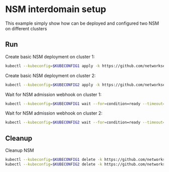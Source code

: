# NSM interdomain setup


This example simply show how can be deployed and configured two NSM on different clusters

## Run

Create basic NSM deployment on cluster 1:

```bash
kubectl --kubeconfig=$KUBECONFIG1 apply -k https://github.com/networkservicemesh/deployments-k8s/examples/interdomain/nsm/cluster1?ref=83c3b0b32e45ea3e43581a84659bedcd52d3e025
```

Create basic NSM deployment on cluster 2:

```bash
kubectl --kubeconfig=$KUBECONFIG2 apply -k https://github.com/networkservicemesh/deployments-k8s/examples/interdomain/nsm/cluster2?ref=83c3b0b32e45ea3e43581a84659bedcd52d3e025
```

Wait for NSM admission webhook on cluster 1:

```bash
kubectl --kubeconfig=$KUBECONFIG1 wait --for=condition=ready --timeout=1m pod -n nsm-system -l app=admission-webhook-k8s
```

Wait for NSM admission webhook on cluster 2:

```bash
kubectl --kubeconfig=$KUBECONFIG2 wait --for=condition=ready --timeout=1m pod -n nsm-system -l app=admission-webhook-k8s
```

## Cleanup

Cleanup NSM
```bash
kubectl --kubeconfig=$KUBECONFIG1 delete -k https://github.com/networkservicemesh/deployments-k8s/examples/interdomain/nsm/cluster1?ref=83c3b0b32e45ea3e43581a84659bedcd52d3e025
kubectl --kubeconfig=$KUBECONFIG2 delete -k https://github.com/networkservicemesh/deployments-k8s/examples/interdomain/nsm/cluster2?ref=83c3b0b32e45ea3e43581a84659bedcd52d3e025
```
